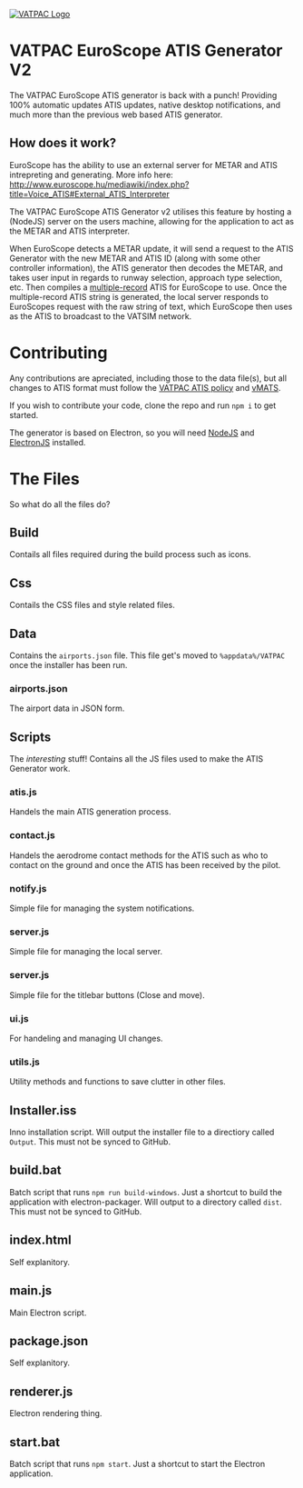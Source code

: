 [![VATPAC Logo](https://cdn.vatpac.org/images/logo_old_white.png "VATPAC Logo")](http://vatpac.org "VATPAC Logo")
# VATPAC EuroScope ATIS Generator V2
The VATPAC EuroScope ATIS generator is back with a punch! Providing 100% automatic updates ATIS updates, native desktop notifications, and much more than the previous web based ATIS generator.

## How does it work?
EuroScope has the ability to use an external server for METAR and ATIS intrepreting and generating. More info here: http://www.euroscope.hu/mediawiki/index.php?title=Voice_ATIS#External_ATIS_Interpreter

The VATPAC EuroScope ATIS Generator v2 utilises this feature by hosting a (NodeJS) server on the users machine, allowing for the application to act as the METAR and ATIS interpreter.

When EuroScope detects a METAR update, it will send a request to the ATIS Generator with the new METAR and ATIS ID (along with some other controller information), the ATIS generator then decodes the METAR, and takes user input in regards to runway selection, approach type selection, etc. Then compiles a [multiple-record](http://www.euroscope.hu/mediawiki/index.php?title=Voice_ATIS#Multiple-Recording_Mode "multiple-record") ATIS for EuroScope to use. Once the multiple-record ATIS string is generated, the local server responds to EuroScopes request with the raw string of text, which EuroScope then uses as the ATIS to broadcast to the VATSIM network.

# Contributing
Any contributions are apreciated, including those to the data file(s), but all changes to ATIS format must follow the [VATPAC ATIS policy](https://operations.vatpac.org/documents/policy/Controller%20Information%20and%20ATIS%20Policy.pdf "VATPAC ATIS policy") and [vMATS](https://drive.google.com/file/d/0B_Du2RaHQXG6cTE0aDlZeHBWUWM/view "vMATS").

If you wish to contribute your code, clone the repo and run `npm i` to get started.

The generator is based on Electron, so you will need [NodeJS](https://nodejs.org/en/ "NodeJS") and [ElectronJS](https://www.npmjs.com/package/electron "ElectronJS") installed.

# The Files
So what do all the files do?
## Build
Contails all files required during the build process such as icons.

## Css
Contails the CSS files and style related files.

## Data
Contains the `airports.json` file. This file get's moved to `%appdata%/VATPAC` once the installer has been run.

### airports.json
The airport data in JSON form.

## Scripts
The *interesting* stuff!
Contains all the JS files used to make the ATIS Generator work.

### atis.js
Handels the main ATIS generation process.

### contact.js
Handels the aerodrome contact methods for the ATIS such as who to contact on the ground and once the ATIS has been received by the pilot.

### notify.js
Simple file for managing the system notifications.

### server.js
Simple file for managing the local server.

### server.js
Simple file for the titlebar buttons (Close and move).

### ui.js
For handeling and managing UI changes.

### utils.js
Utility methods and functions to save clutter in other files.


## Installer.iss
Inno installation script. Will output the installer file to a directiory called `Output`.
This must not be synced to GitHub.

## build.bat
Batch script that runs `npm run build-windows`.
Just a shortcut to build the application with electron-packager.
Will output to a directory called `dist`.
This must not be synced to GitHub.

## index.html
Self explanitory.

## main.js
Main Electron script.

## package.json
Self explanitory.

## renderer.js
Electron rendering thing.

## start.bat
Batch script that runs `npm start`.
Just a shortcut to start the Electron application.
